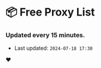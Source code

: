 # :package: Free Proxy List
### Updated every 15 minutes.

- Last updated: `2024-07-18 17:30`

:heart:
